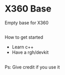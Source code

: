 # X360 Base
Empty base for X360

##
  How to get started
- Learn c++
- Have a rgh/devkit

##
Ps: Give credit if you use it
